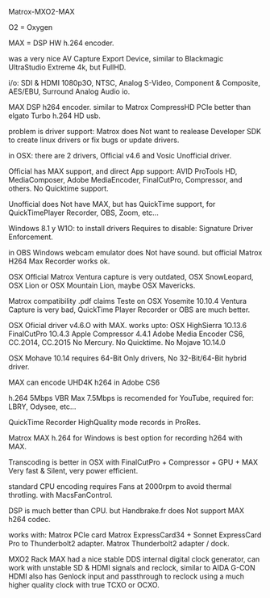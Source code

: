 Matrox-MXO2-MAX

O2 = Oxygen

MAX = DSP HW h.264 encoder.

was a very nice AV Capture Export Device,
similar to Blackmagic UltraStudio Extreme 4k, but FullHD.

i/o:
SDI & HDMI 1080p3O, 
NTSC, Analog S-Video, Component & Composite,
AES/EBU, Surround Analog Audio io.

MAX DSP h264 encoder.
similar to Matrox CompressHD PCIe
better than elgato Turbo h.264 HD usb.

problem is driver support:
Matrox does Not want to realease Developer SDK to create linux drivers or fix bugs or update drivers.

in OSX:
there are 2 drivers,
Official v4.6 and Vosic Unofficial driver.

Official has MAX support, and direct App support:
AVID ProTools HD, MediaComposer, Adobe MediaEncoder, FinalCutPro, Compressor, and others.
No Quicktime support.

Unofficial does Not have MAX,
but has QuickTime support, for QuickTimePlayer Recorder, OBS, Zoom, etc...

Windows 8.1 y W1O:
to install drivers Requires to disable:
Signature Driver Enforcement.

in OBS Windows webcam emulator does Not have sound.
but official Matrox H264 Max Recorder works ok.

OSX Official Matrox Ventura capture is very outdated, OSX SnowLeopard, OSX Lion or OSX Mountain Lion,
maybe OSX Mavericks.

Matrox compatibility .pdf claims Teste on OSX Yosemite 10.10.4
Ventura Capture is very bad, 
QuickTime Player Recorder or OBS are much better.

OSX Oficial driver v4.6.O with MAX.
works upto:
OSX HighSierra 1O.13.6
FinalCutPro 1O.4.3
Apple Compressor 4.4.1
Adobe Media Encoder CS6, CC.2O14, CC.2O15 No Mercury.
No Quicktime.
No Mojave 1O.14.0

OSX Mohave 10.14 requires 64-Bit Only drivers, No 32-Bit/64-Bit hybrid driver.

MAX can encode UHD4K h264 in Adobe CS6

h.264 5Mbps VBR Max 7.5Mbps is recomended for YouTube, required for: LBRY, Odysee, etc...

QuickTime Recorder HighQuality mode records in ProRes.

Matrox MAX h.264 for Windows is best option for recording h264 with MAX.

Transcoding is better in OSX with FinalCutPro + Compressor + GPU + MAX
Very fast & Silent, very power efficient.

standard CPU encoding requires Fans at 2000rpm to avoid thermal throtling.
with MacsFanControl.

DSP is much better than CPU.
but Handbrake.fr does Not support MAX h264 codec.

works with:
Matrox PCIe card
Matrox ExpressCard34 + Sonnet ExpressCard Pro to Thunderbolt2 adapter.
Matrox Thunderbolt2 adapter / dock.


MXO2 Rack MAX had a nice stable DDS internal digital clock generator,
can work with unstable SD & HDMI signals and reclock,
similar to AIDA G-CON HDMI
also has Genlock input and passthrough to reclock using a much higher quality clock with true TCXO or OCXO.
